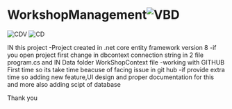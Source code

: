 # WorkshopManagement![VBD](https://github.com/RonakBaloch/WorkshopManagement/assets/167869587/acd7f326-43c9-4747-a8bc-80ebc2ee4c0f)
![CDV](https://github.com/RonakBaloch/WorkshopManagement/assets/167869587/999f038c-9acd-4e7a-b06d-0a2648c3c153)
![CD](https://github.com/RonakBaloch/WorkshopManagement/assets/167869587/0271ec58-6c49-4840-ba27-984372c814d9)


IN this project
-Project created in .net core entity framework version 8 
-if you open project first change in dbcontext connection string in 2 file program.cs and IN Data folder WorkShopContext file
-working with GITHUB First time so its take time beacuse of facing issue in git hub
-if provide extra time so adding new feature,UI design and proper documentation for this and more
also adding scipt of database

Thank you
